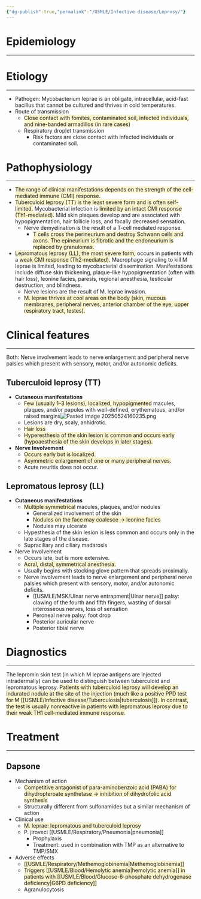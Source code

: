 ```yaml
---
{"dg-publish":true,"permalink":"/USMLE/Infective disease/Leprosy/"}
---
```


# Epidemiology
---


# Etiology
---
- Pathogen: Mycobacterium leprae is an obligate, intracellular, acid-fast bacillus that cannot be cultured and thrives in cold temperatures. 
- Route of transmission 
	- <span style="background:rgba(240, 200, 0, 0.2)">Close contact with fomites, contaminated soil, infected individuals, and nine-banded armadillos (in rare cases)</span> 
	- Respiratory droplet transmission
		- Risk factors are close contact with infected individuals or contaminated soil.

# Pathophysiology
---
- <span style="background:rgba(240, 200, 0, 0.2)">The range of clinical manifestations depends on the strength of the cell-mediated immune (CMI) response.</span>
- <span style="background:rgba(240, 200, 0, 0.2)">Tuberculoid leprosy (TT) is the least severe form and is often self-limited.</span>  Mycobacterial infection is <span style="background:rgba(240, 200, 0, 0.2)">limited by an intact CMI response (Th1-mediated).</span>  Mild skin plaques develop and are associated with hypopigmentation, hair follicle loss, and focally decreased sensation.
	- Nerve demyelination is the result of a T-cell mediated response. 
		- <span style="background:rgba(240, 200, 0, 0.2)">T cells cross the perineurium and destroy Schwann cells and axons. The epineurium is fibrotic and the endoneurium is replaced by granulomas.</span>
- <span style="background:rgba(240, 200, 0, 0.2)">Lepromatous leprosy (LL), the most severe form,</span> occurs in patients with a <span style="background:rgba(240, 200, 0, 0.2)">weak CMI response (Th2-mediated).</span>  Macrophage signaling to kill M leprae is limited, leading to mycobacterial dissemination.  Manifestations include diffuse skin thickening, plaque-like hypopigmentation (often with hair loss), leonine facies, paresis, regional anesthesia, testicular destruction, and blindness.
	- Nerve lesions are the result of M. leprae invasion.
	- <span style="background:rgba(240, 200, 0, 0.2)">M. leprae thrives at cool areas on the body (skin, mucous membranes, peripheral nerves, anterior chamber of the eye, upper respiratory tract, testes). </span>

# Clinical features
---
Both: Nerve involvement leads to nerve enlargement and peripheral nerve palsies which present with sensory, motor, and/or autonomic deficits.
## Tuberculoid leprosy (TT)
* **Cutaneous manifestations**
    * <span style="background:rgba(240, 200, 0, 0.2)">Few (usually 1–3 lesions), localized, hypopigmented</span> macules, plaques, and/or papules with well-defined, erythematous, and/or raised margins![Pasted image 20250524160235.png](/img/user/appendix/Pasted%20image%2020250524160235.png)
    * Lesions are dry, scaly, anhidrotic.
    * <span style="background:rgba(240, 200, 0, 0.2)">Hair loss</span>
    * <span style="background:rgba(240, 200, 0, 0.2)">Hyperesthesia of the skin lesion is common and occurs early (hypoaesthesia of the skin develops in later stages).</span>
* **Nerve Involvement**
    * <span style="background:rgba(240, 200, 0, 0.2)">Occurs early but is localized.</span>
    * <span style="background:rgba(240, 200, 0, 0.2)">Asymmetric enlargement of one or many peripheral nerves.</span>
    * Acute neuritis does not occur.

## Lepromatous leprosy (LL)
* **Cutaneous manifestations**
    * <span style="background:rgba(240, 200, 0, 0.2)">Multiple symmetrical</span> macules, plaques, and/or nodules
        * Generalized involvement of the skin
        * <span style="background:rgba(240, 200, 0, 0.2)">Nodules on the face may coalesce → leonine facies</span>
        * Nodules may ulcerate
    * Hypesthesia of the skin lesion is less common and occurs only in the late stages of the disease.
    * Supraciliary and ciliary madarosis
* Nerve Involvement
	* Occurs late, but is more extensive.
	* <span style="background:rgba(240, 200, 0, 0.2)">Acral, distal, symmetrical anesthesia.</span>
	- Usually begins with stocking glove pattern that spreads proximally.
	* Nerve involvement leads to nerve enlargement and peripheral nerve palsies which present with sensory, motor, and/or autonomic deficits.
		* [[USMLE/MSK/Ulnar nerve entrapment\|Ulnar nerve]] palsy: clawing of the fourth and fifth fingers, wasting of dorsal interosseous nerves, loss of sensation
		* Peroneal nerve palsy: foot drop
		* Posterior auricular nerve
		* Posterior tibial nerve


# Diagnostics
---
The lepromin skin test (in which M leprae antigens are injected intradermally) can be used to distinguish between tuberculoid and lepromatous leprosy.  <span style="background:rgba(240, 200, 0, 0.2)">Patients with tuberculoid leprosy will develop an indurated nodule at the site of the injection (much like a positive PPD test for M [[USMLE/Infective disease/Tuberculosis\|tuberculosis]]).  In contrast, the test is usually nonreactive in patients with lepromatous leprosy due to their weak TH1 cell-mediated immune response.</span>

# Treatment
---
## Dapsone
- Mechanism of action
	- <span style="background:rgba(240, 200, 0, 0.2)">Competitive antagonist of para-aminobenzoic acid (PABA) for dihydropteroate synthetase → inhibition of dihydrofolic acid synthesis</span>
	- Structurally different from sulfonamides but a similar mechanism of action
- Clinical use
	- <span style="background:rgba(240, 200, 0, 0.2)">M. leprae: lepromatous and tuberculoid leprosy</span>
	- P. jiroveci [[USMLE/Respiratory/Pneumonia\|pneumonia]]
		- Prophylaxis
		- Treatment: used in combination with TMP as an alternative to TMP/SMX
- Adverse effects
	- <span style="background:rgba(240, 200, 0, 0.2)">[[USMLE/Respiratory/Methemoglobinemia\|Methemoglobinemia]]</span>
	- <span style="background:rgba(240, 200, 0, 0.2)">Triggers [[USMLE/Blood/Hemolytic anemia\|hemolytic anemia]] in patients with [[USMLE/Blood/Glucose-6-phosphate dehydrogenase deficiency\|G6PD deficiency]]</span>
	- Agranulocytosis

